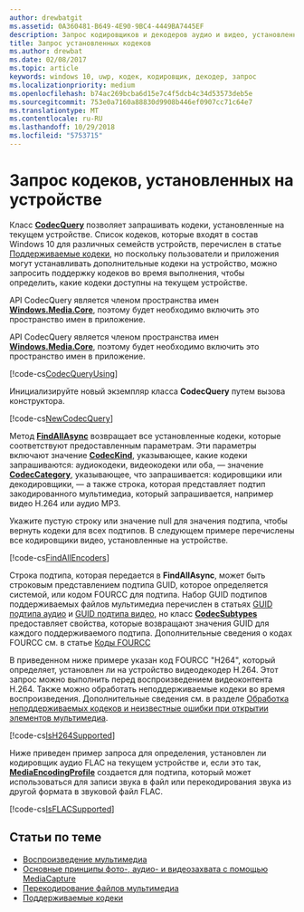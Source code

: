 ```yaml
---
author: drewbatgit
ms.assetid: 0A360481-B649-4E90-9BC4-4449BA7445EF
description: Запрос кодировщиков и декодеров аудио и видео, установленных на устройстве.
title: Запрос установленных кодеков
ms.author: drewbat
ms.date: 02/08/2017
ms.topic: article
keywords: windows 10, uwp, кодек, кодировщик, декодер, запрос
ms.localizationpriority: medium
ms.openlocfilehash: b74ac269bcba6d15e7c4f5dcb4c34d53573deb5e
ms.sourcegitcommit: 753e0a7160a88830d9908b446ef0907cc71c64e7
ms.translationtype: MT
ms.contentlocale: ru-RU
ms.lasthandoff: 10/29/2018
ms.locfileid: "5753715"
---
```

# <a name="query-for-codecs-installed-on-a-device"></a>Запрос кодеков, установленных на устройстве
Класс **[CodecQuery](https://docs.microsoft.com/uwp/api/windows.media.core.codecquery)** позволяет запрашивать кодеки, установленные на текущем устройстве. Список кодеков, которые входят в состав Windows 10 для различных семейств устройств, перечислен в статье [Поддерживаемые кодеки](supported-codecs.md), но поскольку пользователи и приложения могут устанавливать дополнительные кодеки на устройство, можно запросить поддержку кодеков во время выполнения, чтобы определить, какие кодеки доступны на текущем устройстве.

API CodecQuery является членом пространства имен **[Windows.Media.Core](https://docs.microsoft.com/uwp/api/windows.media.core)**, поэтому будет необходимо включить это пространство имен в приложение.

API CodecQuery является членом пространства имен **[Windows.Media.Core](https://docs.microsoft.com/uwp/api/windows.media.core)**, поэтому будет необходимо включить это пространство имен в приложение.

[!code-cs[CodecQueryUsing](./code/TranscodeWin10/cs/MainPage.xaml.cs#SnippetCodecQueryUsing)]

Инициализируйте новый экземпляр класса **CodecQuery** путем вызова конструктора.

[!code-cs[NewCodecQuery](./code/TranscodeWin10/cs/MainPage.xaml.cs#SnippetNewCodecQuery)]

Метод **[FindAllAsync](https://docs.microsoft.com/uwp/api/windows.media.core.codecquery.findallasync)** возвращает все установленные кодеки, которые соответствуют предоставленным параметрам. Эти параметры включают значение **[CodecKind](https://docs.microsoft.com/uwp/api/windows.media.core.codeckind)**, указывающее, какие кодеки запрашиваются: аудиокодеки, видеокодеки или оба, — значение **[CodecCategory](https://docs.microsoft.com/uwp/api/windows.media.core.codeccategory)**, указывающее, что запрашивается: кодировщики или декодировщики, — а также строка, которая представляет подтип закодированного мультимедиа, который запрашивается, например видео H.264 или аудио MP3.

Укажите пустую строку или значение null для значения подтипа, чтобы вернуть кодеки для всех подтипов. В следующем примере перечислены все кодировщики видео, установленные на устройстве.

[!code-cs[FindAllEncoders](./code/TranscodeWin10/cs/MainPage.xaml.cs#SnippetFindAllEncoders)]

Строка подтипа, которая передается в **FindAllAsync**, может быть строковым представлением подтипа GUID, которое определяется системой, или кодом FOURCC для подтипа. Набор GUID подтипов поддерживаемых файлов мультимедиа перечислен в статьях [GUID подтипа аудио](https://msdn.microsoft.com/library/windows/desktop/aa372553(v=vs.85).aspx) и [GUID подтипа видео](https://msdn.microsoft.com/library/windows/desktop/aa370819(v=vs.85).aspx), но класс **[CodecSubtypes](https://docs.microsoft.com/uwp/api/windows.media.core.codecsubtypes)** предоставляет свойства, которые возвращают значения GUID для каждого поддерживаемого подтипа. Дополнительные сведения о кодах FOURCC см. в статье [Коды FOURCC](https://msdn.microsoft.com/library/windows/desktop/dd375802(v=vs.85).aspx) 

В приведенном ниже примере указан код FOURCC "H264", который определяет, установлен ли на устройство видеодекодер H.264. Этот запрос можно выполнить перед воспроизведением видеоконтента H.264. Также можно обработать неподдерживаемые кодеки во время воспроизведения. Дополнительные сведения см. в разделе [Обработка неподдерживаемых кодеков и неизвестные ошибки при открытии элементов мультимедиа](https://docs.microsoft.com/windows/uwp/audio-video-camera/media-playback-with-mediasource#handle-unsupported-codecs-and-unknown-errors-when-opening-media-items).

[!code-cs[IsH264Supported](./code/TranscodeWin10/cs/MainPage.xaml.cs#SnippetIsH264Supported)]

Ниже приведен пример запроса для определения, установлен ли кодировщик аудио FLAC на текущем устройстве и, если это так, **[MediaEncodingProfile](https://docs.microsoft.com/uwp/api/Windows.Media.MediaProperties.MediaEncodingProfile)** создается для подтипа, который может использоваться для записи звука в файл или перекодирования звука из другой формата в звуковой файл FLAC.

[!code-cs[IsFLACSupported](./code/TranscodeWin10/cs/MainPage.xaml.cs#SnippetIsFLACSupported)]

## <a name="related-topics"></a>Статьи по теме

* [Воспроизведение мультимедиа](media-playback.md)
* [Основные принципы фото-, аудио- и видеозахвата с помощью MediaCapture](basic-photo-video-and-audio-capture-with-MediaCapture.md)
* [Перекодирование файлов мультимедиа](transcode-media-files.md)
* [Поддерживаемые кодеки](supported-codecs.md)
 

 




